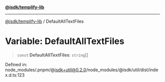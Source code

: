 [**@isdk/templify-lib**](../README.md)

***

[@isdk/templify-lib](../globals.md) / DefaultAllTextFiles

# Variable: DefaultAllTextFiles

> `const` **DefaultAllTextFiles**: `string`[]

Defined in: node\_modules/.pnpm/@isdk+util@0.2.0/node\_modules/@isdk/util/dist/index.d.ts:123
